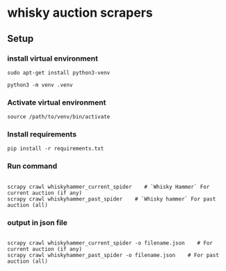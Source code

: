 # whisky auction scrapers

## Setup

### install virtual environment

```
sudo apt-get install python3-venv

python3 -m venv .venv
```

### Activate virtual environment

```
source /path/to/venv/bin/activate
```

### Install requirements

```
pip install -r requirements.txt
```

### Run command

```

scrapy crawl whiskyhammer_current_spider    # `Whisky Hammer` For current auction (if any)
scrapy crawl whiskyhammer_past_spider    # `Whisky hammer` For past auction (all)

```
### output in json file

```

scrapy crawl whiskyhammer_current_spider -o filename.json    # For current auction (if any)
scrapy crawl whiskyhammer_past_spider -o filename.json    # For past auction (all)

```
